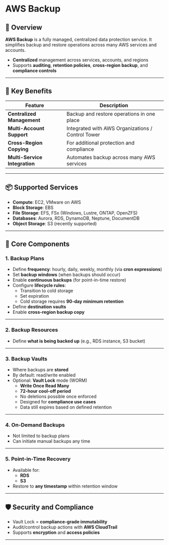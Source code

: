 # AWS Backup

## 🧾 Overview

**AWS Backup** is a fully managed, centralized data protection service. It simplifies backup and restore operations across many AWS services and accounts.

- **Centralized** management across services, accounts, and regions
- Supports **auditing**, **retention policies**, **cross-region backup**, and **compliance controls**

---

## 🎯 Key Benefits

| Feature                        | Description |
|-------------------------------|-------------|
| **Centralized Management**     | Backup and restore operations in one place |
| **Multi-Account Support**      | Integrated with AWS Organizations / Control Tower |
| **Cross-Region Copying**       | For additional protection and compliance |
| **Multi-Service Integration**  | Automates backup across many AWS services |

---

## 📦 Supported Services

- **Compute**: EC2, VMware on AWS
- **Block Storage**: EBS
- **File Storage**: EFS, FSx (Windows, Lustre, ONTAP, OpenZFS)
- **Databases**: Aurora, RDS, DynamoDB, Neptune, DocumentDB
- **Object Storage**: S3 (recently supported)

---

## 🧱 Core Components

### 1. **Backup Plans**

- Define **frequency**: hourly, daily, weekly, monthly (via **cron expressions**)
- Set **backup windows** (when backups should occur)
- Enable **continuous backups** (for point-in-time restore)
- Configure **lifecycle rules**:
  - Transition to cold storage
  - Set expiration
  - Cold storage requires **90-day minimum retention**
- Define **destination vaults**
- Enable **cross-region backup copy**

---

### 2. **Backup Resources**

- Define **what is being backed up** (e.g., RDS instance, S3 bucket)

---

### 3. **Backup Vaults**

- Where backups are **stored**
- By default: read/write enabled
- Optional: **Vault Lock** mode (WORM)
  - **Write Once Read Many**
  - **72-hour cool-off period**
  - No deletions possible once enforced
  - Designed for **compliance use cases**
  - Data still expires based on defined retention

---

### 4. **On-Demand Backups**

- Not limited to backup plans
- Can initiate manual backups any time

---

### 5. **Point-in-Time Recovery**

- Available for:
  - **RDS**
  - **S3**
- Restore to **any timestamp** within retention window

---

## 🛡️ Security and Compliance

- Vault Lock = **compliance-grade immutability**
- Audit/control backup actions with **AWS CloudTrail**
- Supports **encryption** and **access policies**

---
